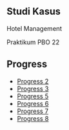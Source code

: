 ## Studi Kasus
Hotel Management

Praktikum PBO 22


## Progress
- [Progress 2](https://github.com/yuuwid01/Hotel-Management/tree/dfc19a3b3759df1b8f5d7eea4763ec44dd6dc556)
- [Progress 3](https://github.com/yuuwid01/Hotel-Management/tree/05a56b59d54d1e7b4712fdc9d09443e5d1735a4a)
- [Progress 5](https://github.com/yuuwid01/Hotel-Management/tree/dc02887c59f817dc2d6e92429316fd1838804873)
- [Progress 6](https://github.com/yuuwid01/Hotel-Management/tree/c8d32100977a8823b7c8242cbf5107fbb5e0612e)
- [Progress 7](https://github.com/yuuwid01/Hotel-Management/tree/1c44091fc38dee74b2fd3ff14bc8a5b64bc92602)
- [Progress 8](https://github.com/yuuwid01/Hotel-Management/tree/903c96b78ce322a5138796b3597b392e38be5837)